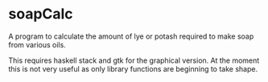 # soapCalc

A program to calculate the amount of lye or potash required to make soap from
various oils.

This requires haskell stack and gtk for the graphical version. At the moment
this is not very useful as only library functions are beginning to take shape.
